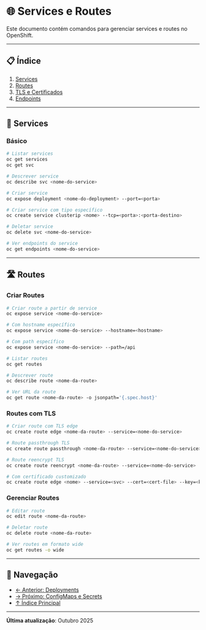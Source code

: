 # 🌐 Services e Routes

Este documento contém comandos para gerenciar services e routes no OpenShift.

---

## 📋 Índice

1. [Services](#services)
2. [Routes](#routes)
3. [TLS e Certificados](#tls-e-certificados)
4. [Endpoints](#endpoints)

---

## 🔌 Services

### Básico
```bash
# Listar services
oc get services
oc get svc

# Descrever service
oc describe svc <nome-do-service>

# Criar service
oc expose deployment <nome-do-deployment> --port=<porta>

# Criar service com tipo específico
oc create service clusterip <nome> --tcp=<porta>:<porta-destino>

# Deletar service
oc delete svc <nome-do-service>

# Ver endpoints do service
oc get endpoints <nome-do-service>
```

---

## 🛣️ Routes

### Criar Routes
```bash
# Criar route a partir de service
oc expose service <nome-do-service>

# Com hostname específico
oc expose service <nome-do-service> --hostname=<hostname>

# Com path específico
oc expose service <nome-do-service> --path=/api

# Listar routes
oc get routes

# Descrever route
oc describe route <nome-da-route>

# Ver URL da route
oc get route <nome-da-route> -o jsonpath='{.spec.host}'
```

### Routes com TLS
```bash
# Criar route com TLS edge
oc create route edge <nome-da-route> --service=<nome-do-service>

# Route passthrough TLS
oc create route passthrough <nome-da-route> --service=<nome-do-service>

# Route reencrypt TLS
oc create route reencrypt <nome-da-route> --service=<nome-do-service>

# Com certificado customizado
oc create route edge <nome> --service=<svc> --cert=<cert-file> --key=<key-file>
```

### Gerenciar Routes
```bash
# Editar route
oc edit route <nome-da-route>

# Deletar route
oc delete route <nome-da-route>

# Ver routes em formato wide
oc get routes -o wide
```

---

## 📖 Navegação

- [← Anterior: Deployments](05-deployments-scaling.md)
- [→ Próximo: ConfigMaps e Secrets](07-configmaps-secrets.md)
- [↑ Índice Principal](README.md)

---

**Última atualização**: Outubro 2025
